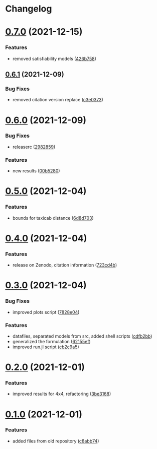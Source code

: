 # Changelog

# [0.7.0](https://github.com/jaantollander/LockPatternComplexity.jl/compare/v0.6.1...v0.7.0) (2021-12-15)


### Features

* removed satisfiability models ([426b758](https://github.com/jaantollander/LockPatternComplexity.jl/commit/426b758f4348bb8fae83dc617db083f0b75e38c0))

## [0.6.1](https://github.com/jaantollander/LockPatternComplexity.jl/compare/v0.6.0...v0.6.1) (2021-12-09)


### Bug Fixes

* removed citation version replace ([c3e0373](https://github.com/jaantollander/LockPatternComplexity.jl/commit/c3e03731fca358dd9a9d958951d5a809b2e9a00c))

# [0.6.0](https://github.com/jaantollander/LockPatternComplexity.jl/compare/v0.5.0...v0.6.0) (2021-12-09)


### Bug Fixes

* releaserc ([2982859](https://github.com/jaantollander/LockPatternComplexity.jl/commit/2982859ad2ed5cd156829d5f41cad939d89c1176))


### Features

* new results ([00b5280](https://github.com/jaantollander/LockPatternComplexity.jl/commit/00b52806616cd769af5162fb6a908f83161328b2))

# [0.5.0](https://github.com/jaantollander/LockPatternComplexity.jl/compare/v0.4.0...v0.5.0) (2021-12-04)


### Features

* bounds for taxicab distance ([6d8d703](https://github.com/jaantollander/LockPatternComplexity.jl/commit/6d8d70366a6f232485d848050c68ff86b15939ab))

# [0.4.0](https://github.com/jaantollander/LockPatternComplexity.jl/compare/v0.3.0...v0.4.0) (2021-12-04)


### Features

* release on Zenodo, citation information ([723cd4b](https://github.com/jaantollander/LockPatternComplexity.jl/commit/723cd4b2d125c2b258a3619faf0181af234be91c))

# [0.3.0](https://github.com/jaantollander/LockPatternComplexity.jl/compare/v0.2.0...v0.3.0) (2021-12-04)


### Bug Fixes

* improved plots script ([7828e04](https://github.com/jaantollander/LockPatternComplexity.jl/commit/7828e04e172f5c2bf559c73542742d4cc06172db))


### Features

* datafiles, separated models from src, added shell scripts ([cdfb2bb](https://github.com/jaantollander/LockPatternComplexity.jl/commit/cdfb2bbf550ff0d64e839797a31d718ef94ed587))
* generalized the formulation ([62155ef](https://github.com/jaantollander/LockPatternComplexity.jl/commit/62155ef6d5787de7eeb0fa6d6612f00c0a043e77))
* improved run.jl script ([cb2c9a5](https://github.com/jaantollander/LockPatternComplexity.jl/commit/cb2c9a5eca987fa5eed2f017c9e63553830e9923))

# [0.2.0](https://github.com/jaantollander/LockPatternComplexity.jl/compare/v0.1.0...v0.2.0) (2021-12-01)


### Features

* improved results for 4x4, refactoring ([3be3168](https://github.com/jaantollander/LockPatternComplexity.jl/commit/3be316819e6b1b5f0b314d9e9a13896922f21d5d))

# [0.1.0](https://github.com/jaantollander/LockPatternComplexity.jl/compare/v0.0.0...v0.1.0) (2021-12-01)


### Features

* added files from old repository ([c8abb74](https://github.com/jaantollander/LockPatternComplexity.jl/commit/c8abb7442928648a209d060c5f18c4b40d47f6f6))
